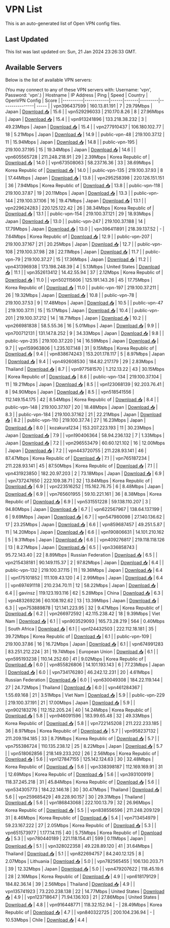 # VPN List

This is an auto-generated list of Open VPN config files.

## Last Updated

This list was last updated on: Sun, 21 Jan 2024 23:26:33 GMT.

## Available Servers

Below is the list of available VPN servers:

(You may connect to any of these VPN servers with: Username: 'vpn', Password: 'vpn'.)
| Hostname | IP Address | Ping | Speed | Country | OpenVPN Config | Score |
|----------|------------|------|-------|---------|----------------| ----- |
| vpn396437599 | 160.13.81.191 | 7 | 29.79Mbps | Japan | [Download 📥](./configs/server_0_JP.ovpn) | 15.6 |
| vpn529296033 | 210.170.8.26 | 8 | 27.96Mbps | Japan | [Download 📥](./configs/server_1_JP.ovpn) | 15.4 |
| vpn913241896 | 133.218.38.232 | 3 | 49.23Mbps | Japan | [Download 📥](./configs/server_2_JP.ovpn) | 15.4 |
| vpn277910437 | 106.180.102.77 | 18 | 5.21Mbps | Japan | [Download 📥](./configs/server_3_JP.ovpn) | 14.9 |
| public-vpn-48 | 219.100.37.12 | 11 | 15.94Mbps | Japan | [Download 📥](./configs/server_4_JP.ovpn) | 14.8 |
| public-vpn-195 | 219.100.37.195 | 15 | 19.34Mbps | Japan | [Download 📥](./configs/server_5_JP.ovpn) | 14.6 |
| vpn605565728 | 211.248.218.91 | 29 | 2.39Mbps | Korea Republic of | [Download 📥](./configs/server_6_KR.ovpn) | 14.0 |
| vpn673508063 | 58.237.16.36 | 33 | 38.69Mbps | Korea Republic of | [Download 📥](./configs/server_7_KR.ovpn) | 14.0 |
| public-vpn-135 | 219.100.37.93 | 8 | 17.44Mbps | Japan | [Download 📥](./configs/server_8_JP.ovpn) | 13.8 |
| vpn295258398 | 220.126.151.151 | 36 | 7.94Mbps | Korea Republic of | [Download 📥](./configs/server_9_KR.ovpn) | 13.8 |
| public-vpn-118 | 219.100.37.87 | 19 | 20.11Mbps | Japan | [Download 📥](./configs/server_10_JP.ovpn) | 13.3 |
| public-vpn-144 | 219.100.37.106 | 16 | 19.47Mbps | Japan | [Download 📥](./configs/server_11_JP.ovpn) | 13.1 |
| vpn229624283 | 220.125.122.42 | 26 | 38.34Mbps | Korea Republic of | [Download 📥](./configs/server_12_KR.ovpn) | 13.1 |
| public-vpn-154 | 219.100.37.121 | 29 | 18.93Mbps | Japan | [Download 📥](./configs/server_13_JP.ovpn) | 13.0 |
| public-vpn-247 | 219.100.37.188 | 14 | 17.79Mbps | Japan | [Download 📥](./configs/server_14_JP.ovpn) | 13.0 |
| vpn396411891 | 218.39.137.52 | - | 7.64Mbps | Korea Republic of | [Download 📥](./configs/server_15_KR.ovpn) | 12.9 |
| public-vpn-207 | 219.100.37.167 | 21 | 20.25Mbps | Japan | [Download 📥](./configs/server_16_JP.ovpn) | 12.7 |
| public-vpn-108 | 219.100.37.98 | 28 | 22.11Mbps | Japan | [Download 📥](./configs/server_17_JP.ovpn) | 11.7 |
| public-vpn-79 | 219.100.37.27 | 15 | 17.36Mbps | Japan | [Download 📥](./configs/server_18_JP.ovpn) | 11.2 |
| vpn431396938 | 173.198.248.39 | 4 | 5.13Mbps | United States | [Download 📥](./configs/server_19_US.ovpn) | 11.1 |
| vpn352613412 | 14.42.55.94 | 37 | 2.12Mbps | Korea Republic of | [Download 📥](./configs/server_20_KR.ovpn) | 11.0 |
| vpn502115606 | 125.191.143.26 | 45 | 17.75Mbps | Korea Republic of | [Download 📥](./configs/server_21_KR.ovpn) | 11.0 |
| public-vpn-197 | 219.100.37.211 | 26 | 19.32Mbps | Japan | [Download 📥](./configs/server_22_JP.ovpn) | 10.8 |
| public-vpn-78 | 219.100.37.53 | 9 | 17.48Mbps | Japan | [Download 📥](./configs/server_23_JP.ovpn) | 10.5 |
| public-vpn-47 | 219.100.37.11 | 15 | 15.17Mbps | Japan | [Download 📥](./configs/server_24_JP.ovpn) | 10.4 |
| public-vpn-201 | 219.100.37.212 | 14 | 18.71Mbps | Japan | [Download 📥](./configs/server_25_JP.ovpn) | 10.2 |
| vpn266981838 | 58.5.55.36 | 16 | 5.01Mbps | Japan | [Download 📥](./configs/server_26_JP.ovpn) | 9.9 |
| vpn700712131 | 131.147.8.252 | 9 | 34.33Mbps | Japan | [Download 📥](./configs/server_27_JP.ovpn) | 9.8 |
| public-vpn-235 | 219.100.37.220 | 14 | 16.59Mbps | Japan | [Download 📥](./configs/server_28_JP.ovpn) | 9.7 |
| vpn159963806 | 1.235.107.148 | 31 | 9.15Mbps | Korea Republic of | [Download 📥](./configs/server_29_KR.ovpn) | 9.4 |
| vpn838674243 | 153.201.178.117 | 5 | 8.97Mbps | Japan | [Download 📥](./configs/server_30_JP.ovpn) | 9.4 |
| vpn492608530 | 184.82.217.179 | 29 | 2.83Mbps | Thailand | [Download 📥](./configs/server_31_TH.ovpn) | 8.7 |
| vpn977581570 | 1.212.13.22 | 43 | 30.15Mbps | Korea Republic of | [Download 📥](./configs/server_32_KR.ovpn) | 8.6 |
| public-vpn-134 | 219.100.37.104 | 11 | 19.21Mbps | Japan | [Download 📥](./configs/server_33_JP.ovpn) | 8.5 |
| vpn123068139 | 92.203.76.41 | 8 | 94.90Mbps | Japan | [Download 📥](./configs/server_34_JP.ovpn) | 8.5 |
| vpn518541556 | 112.149.154.175 | 42 | 8.54Mbps | Korea Republic of | [Download 📥](./configs/server_35_KR.ovpn) | 8.4 |
| public-vpn-148 | 219.100.37.107 | 20 | 18.48Mbps | Japan | [Download 📥](./configs/server_36_JP.ovpn) | 8.3 |
| public-vpn-184 | 219.100.37.162 | 21 | 22.21Mbps | Japan | [Download 📥](./configs/server_37_JP.ovpn) | 8.2 |
| public-vpn-110 | 219.100.37.74 | 27 | 16.23Mbps | Japan | [Download 📥](./configs/server_38_JP.ovpn) | 8.0 |
| kozakura1234 | 153.207.223.193 | 11 | 30.23Mbps | Japan | [Download 📥](./configs/server_39_JP.ovpn) | 7.9 |
| vpn190406364 | 58.94.236.132 | 7 | 1.33Mbps | Japan | [Download 📥](./configs/server_40_JP.ovpn) | 7.2 |
| vpn296553479 | 60.60.121.102 | 16 | 12.00Mbps | Japan | [Download 📥](./configs/server_41_JP.ovpn) | 7.2 |
| vpn443720755 | 211.228.93.141 | 46 | 87.47Mbps | Korea Republic of | [Download 📥](./configs/server_42_KR.ovpn) | 7.1 |
| vpn765187234 | 211.228.93.141 | 45 | 87.50Mbps | Korea Republic of | [Download 📥](./configs/server_43_KR.ovpn) | 7.1 |
| vpn431923850 | 182.20.97.203 | 2 | 73.18Mbps | Japan | [Download 📥](./configs/server_44_JP.ovpn) | 6.9 |
| vpn737247650 | 222.109.38.71 | 32 | 13.84Mbps | Korea Republic of | [Download 📥](./configs/server_45_KR.ovpn) | 6.9 |
| vpn223516252 | 115.162.76.75 | 6 | 8.48Mbps | Japan | [Download 📥](./configs/server_46_JP.ovpn) | 6.9 |
| vpn765601955 | 59.10.221.161 | 36 | 8.38Mbps | Korea Republic of | [Download 📥](./configs/server_47_KR.ovpn) | 6.9 |
| vpn531551228 | 59.138.110.207 | 3 | 94.80Mbps | Japan | [Download 📥](./configs/server_48_JP.ovpn) | 6.7 |
| vpn622567967 | 138.64.137.199 | 6 | 9.69Mbps | Japan | [Download 📥](./configs/server_49_JP.ovpn) | 6.7 |
| vpn547980098 | 27.140.136.62 | 17 | 23.25Mbps | Japan | [Download 📥](./configs/server_50_JP.ovpn) | 6.6 |
| vpn859687457 | 49.251.5.87 | 11 | 14.20Mbps | Japan | [Download 📥](./configs/server_51_JP.ovpn) | 6.6 |
| vpn190806631 | 14.101.210.162 | 5 | 9.31Mbps | Japan | [Download 📥](./configs/server_52_JP.ovpn) | 6.6 |
| vpn409276817 | 219.118.118.126 | 13 | 8.27Mbps | Japan | [Download 📥](./configs/server_53_JP.ovpn) | 6.5 |
| vpn336858743 | 95.72.143.40 | 22 | 8.89Mbps | Russian Federation | [Download 📥](./configs/server_54_RU.ovpn) | 6.5 |
| vpn215438181 | 90.149.115.37 | 2 | 97.82Mbps | Japan | [Download 📥](./configs/server_55_JP.ovpn) | 6.4 |
| public-vpn-132 | 219.100.37.115 | 11 | 19.36Mbps | Japan | [Download 📥](./configs/server_56_JP.ovpn) | 6.4 |
| vpn175101852 | 111.109.43.120 | 4 | 2.99Mbps | Japan | [Download 📥](./configs/server_57_JP.ovpn) | 6.4 |
| vpn697491118 | 210.234.70.11 | 12 | 58.22Mbps | Japan | [Download 📥](./configs/server_58_JP.ovpn) | 6.4 |
| gavinsz | 119.123.193.116 | 62 | 5.28Mbps | China | [Download 📥](./configs/server_59_CN.ovpn) | 6.3 |
| vpn483269236 | 60.108.192.62 | 13 | 13.39Mbps | Japan | [Download 📥](./configs/server_60_JP.ovpn) | 6.3 |
| vpn753889878 | 121.141.223.95 | 32 | 9.47Mbps | Korea Republic of | [Download 📥](./configs/server_61_KR.ovpn) | 6.2 |
| vpn266972592 | 42.115.238.42 | 18 | 9.39Mbps | Viet Nam | [Download 📥](./configs/server_62_VN.ovpn) | 6.1 |
| vpn903529093 | 165.73.28.219 | 564 | 0.40Mbps | South Africa | [Download 📥](./configs/server_63_ZA.ovpn) | 6.1 |
| vpn124432503 | 222.112.18.181 | 35 | 39.72Mbps | Korea Republic of | [Download 📥](./configs/server_64_KR.ovpn) | 6.1 |
| public-vpn-109 | 219.100.37.86 | 16 | 16.72Mbps | Japan | [Download 📥](./configs/server_65_JP.ovpn) | 6.1 |
| vpn674991283 | 83.251.212.224 | 31 | 19.74Mbps | European Union | [Download 📥](./configs/server_66_EU.ovpn) | 6.1 |
| vpn595193238 | 110.14.252.60 | 41 | 9.02Mbps | Korea Republic of | [Download 📥](./configs/server_67_KR.ovpn) | 6.0 |
| vpn855826806 | 14.101.193.143 | 6 | 77.23Mbps | Japan | [Download 📥](./configs/server_68_JP.ovpn) | 6.0 |
| vpn734176280 | 46.242.12.231 | 20 | 4.61Mbps | Russian Federation | [Download 📥](./configs/server_69_RU.ovpn) | 6.0 |
| vpn630049308 | 184.22.119.144 | 27 | 24.72Mbps | Thailand | [Download 📥](./configs/server_70_TH.ovpn) | 6.0 |
| vpn461284367 | 1.55.69.168 | 21 | 3.51Mbps | Viet Nam | [Download 📥](./configs/server_71_VN.ovpn) | 5.9 |
| public-vpn-229 | 219.100.37.191 | 21 | 17.00Mbps | Japan | [Download 📥](./configs/server_72_JP.ovpn) | 5.9 |
| vpn902183276 | 112.152.205.24 | 40 | 14.24Mbps | Korea Republic of | [Download 📥](./configs/server_73_KR.ovpn) | 5.8 |
| vpn946091596 | 183.99.65.48 | 32 | 49.33Mbps | Korea Republic of | [Download 📥](./configs/server_74_KR.ovpn) | 5.8 |
| vpn722145208 | 211.222.233.185 | 36 | 8.97Mbps | Korea Republic of | [Download 📥](./configs/server_75_KR.ovpn) | 5.7 |
| vpn958237132 | 211.209.194.185 | 33 | 8.79Mbps | Korea Republic of | [Download 📥](./configs/server_76_KR.ovpn) | 5.7 |
| vpn755386724 | 110.135.238.12 | 25 | 8.22Mbps | Japan | [Download 📥](./configs/server_77_JP.ovpn) | 5.7 |
| vpn518062856 | 218.149.233.202 | 26 | 2.56Mbps | Korea Republic of | [Download 📥](./configs/server_78_KR.ovpn) | 5.6 |
| vpn127847155 | 125.142.124.63 | 30 | 32.48Mbps | Korea Republic of | [Download 📥](./configs/server_79_KR.ovpn) | 5.6 |
| vpn338398187 | 112.169.169.91 | 31 | 12.69Mbps | Korea Republic of | [Download 📥](./configs/server_80_KR.ovpn) | 5.6 |
| vpn393100919 | 118.37.245.218 | 31 | 45.84Mbps | Korea Republic of | [Download 📥](./configs/server_81_KR.ovpn) | 5.6 |
| vpn534305773 | 184.22.146.18 | 30 | 30.47Mbps | Thailand | [Download 📥](./configs/server_82_TH.ovpn) | 5.6 |
| vpn259685429 | 49.228.90.157 | 30 | 29.31Mbps | Thailand | [Download 📥](./configs/server_83_TH.ovpn) | 5.6 |
| vpn186843068 | 222.100.13.79 | 32 | 26.96Mbps | Korea Republic of | [Download 📥](./configs/server_84_KR.ovpn) | 5.5 |
| vpn838556596 | 211.248.209.129 | 31 | 8.46Mbps | Korea Republic of | [Download 📥](./configs/server_85_KR.ovpn) | 5.4 |
| vpn713454979 | 59.23.167.222 | 27 | 2.05Mbps | Korea Republic of | [Download 📥](./configs/server_86_KR.ovpn) | 5.3 |
| vpn651573977 | 1.177.14.115 | 40 | 5.75Mbps | Korea Republic of | [Download 📥](./configs/server_87_KR.ovpn) | 5.3 |
| vpn780440189 | 221.118.154.41 | 599 | 0.11Mbps | Japan | [Download 📥](./configs/server_88_JP.ovpn) | 5.1 |
| vpn328022358 | 49.228.89.120 | 41 | 31.64Mbps | Thailand | [Download 📥](./configs/server_89_TH.ovpn) | 5.1 |
| vpn822694757 | 84.240.12.125 | 8 | 2.07Mbps | Lithuania | [Download 📥](./configs/server_90_LT.ovpn) | 5.0 |
| vpn782565455 | 106.130.203.71 | 39 | 12.32Mbps | Japan | [Download 📥](./configs/server_91_JP.ovpn) | 5.0 |
| vpn479207622 | 118.45.19.6 | 28 | 2.16Mbps | Korea Republic of | [Download 📥](./configs/server_92_KR.ovpn) | 4.9 |
| vpn618179129 | 184.82.36.14 | 39 | 2.56Mbps | Thailand | [Download 📥](./configs/server_93_TH.ovpn) | 4.9 |
| vpn135741923 | 73.220.238.138 | 22 | 14.77Mbps | United States | [Download 📥](./configs/server_94_US.ovpn) | 4.9 |
| vpn123718647 | 71.94.136.103 | 21 | 27.86Mbps | United States | [Download 📥](./configs/server_95_US.ovpn) | 4.8 |
| vpn916448771 | 118.32.152.94 | - | 28.49Mbps | Korea Republic of | [Download 📥](./configs/server_96_KR.ovpn) | 4.7 |
| vpn840322725 | 200.104.236.94 | - | 10.53Mbps | Chile | [Download 📥](./configs/server_97_CL.ovpn) | 4.4 |
